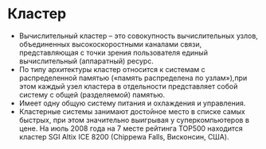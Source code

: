 # Кластер
* Вычислительный кластер – это совокупность вычислительных узлов, объединенных высокоскоростными каналами связи, представляющая с точки зрения пользователя единый вычислительный  (аппаратный) ресурс. 
* По типу архитектуры кластер относится к системам с распределенной памятью («память распределена по узлам»),при этом каждый узел кластера в отдельности представляет собой систему с общей (разделяемой) памятью. 
* Имеет одну общую систему питания и охлаждения и управления.
* Кластерные системы занимают достойное место в списке самых быстрых, при этом значительно выигрывая у суперкомпьютеров в цене. На июль 2008 года на 7 месте рейтинга TOP500 находится кластер SGI Altix ICE 8200 (Chippewa Falls, Висконсин, США).





